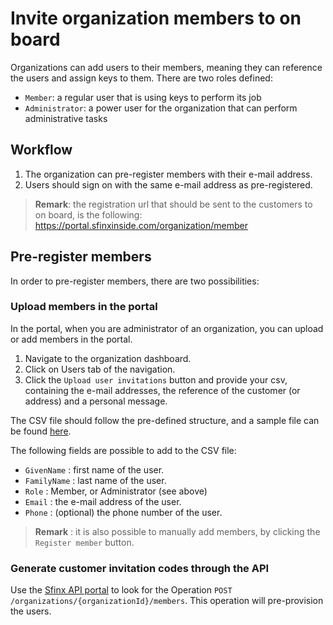 # Invite organization members to on board 

Organizations can add users to their members, meaning they can reference the users and assign keys to them.  There are two roles defined: 

- `Member`: a regular user that is using keys to perform its job
- `Administrator`: a power user for the organization that can perform administrative tasks

## Workflow

1. The organization can pre-register members with their e-mail address.
2. Users should sign on with the same e-mail address as pre-registered.

> **Remark**: the registration url that should be sent to the customers to on board, is the following: https://portal.sfinxinside.com/organization/member

## Pre-register members

In order to pre-register members, there are two possibilities:

### Upload members in the portal

In the portal, when you are administrator of an organization, you can upload or add members in the portal.

1. Navigate to the organization dashboard.
2. Click on Users tab of the navigation.
3. Click the `Upload user invitations` button and provide your csv, containing the e-mail addresses, the reference of the customer (or address) and a personal message.

The CSV file should follow the pre-defined structure, and a sample file can be found [here](./files/members.csv).

The following fields are possible to add to the CSV file:

- `GivenName` : first name of the user.
- `FamilyName` : last name of the user.
- `Role` : Member, or Administrator (see above)
- `Email` : the e-mail address of the user.
- `Phone` : (optional) the phone number of the user.

> **Remark** : it is also possible to manually add members, by clicking the `Register member` button.

### Generate customer invitation codes through the API

Use the [Sfinx API portal](https://uat.developer.sfinxinside.com) to look for the Operation `POST /organizations/{organizationId}/members`.  This operation will pre-provision the users.

